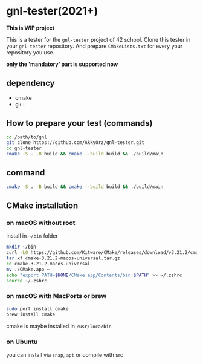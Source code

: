 # gnl-tester(2021+)

**This is WIP project**

This is a tester for the `gnl-tester` project of 42 school.
Clone this tester in your `gnl-tester` repository.
And prepare `CMakeLists.txt` for every your repository you use.

**only the 'mandatory' part is supported now**

## dependency

- cmake
- g++

## How to prepare your test (commands)

```bash
cd /path/to/gnl
git clone https://github.com/AkkyOrz/gnl-tester.git
cd gnl-tester
cmake -S . -B build && cmake --build build && ./build/main
```

## command

```bash
cmake -S . -B build && cmake --build build && ./build/main
```


## CMake installation

### on macOS without root

install in `~/bin` folder

```bash
mkdir ~/bin
curl -LO https://github.com/Kitware/CMake/releases/download/v3.21.2/cmake-3.21.2-macos-universal.tar.gz
tar xf cmake-3.21.2-macos-universal.tar.gz
cd cmake-3.21.2-macos-universal
mv ./CMake.app ~
echo "export PATH=$HOME/CMake.app/Contents/bin:$PATH" >> ~/.zshrc
source ~/.zshrc
`````

### on macOS with MacPorts or brew

```bash
sudo port install cmake
brew install cmake
`````

cmake is maybe installed in `/usr/loca/bin`


### on Ubuntu

you can install via `snap`, `apt` or compile with src
